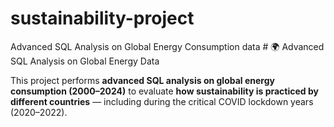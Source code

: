 # sustainability-project
Advanced SQL Analysis on Global Energy Consumption data # 🌍 Advanced SQL Analysis on Global Energy Data

This project performs **advanced SQL analysis on global energy consumption (2000–2024)** to evaluate **how sustainability is practiced by different countries** — including during the critical COVID lockdown years (2020–2022).






